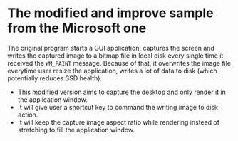 # The modified and improve sample from the Microsoft one

The original program starts a GUI application, captures the screen and writes the captured image to a bitmap file in local disk every single time it received the `WM_PAINT` message. Because of that, it overwrites the image file everytime user resize the application, writes a lot of data to disk (which potentially reduces SSD health).

- This modified version aims to capture the desktop and only render it in the application window.
- It will give user a shortcut key to command the writing image to disk action.
- It will keep the capture image aspect ratio while rendering instead of stretching to fill the application window.
